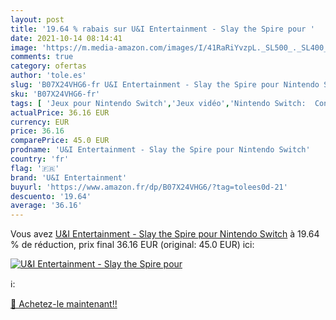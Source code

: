 ```yaml
---
layout: post
title: '19.64 % rabais sur U&I Entertainment - Slay the Spire pour '
date: 2021-10-14 08:14:41
image: 'https://m.media-amazon.com/images/I/41RaRiYvzpL._SL500_._SL400_.jpg'
comments: true
category: ofertas
author: 'tole.es'
slug: 'B07X24VHG6-fr U&I Entertainment - Slay the Spire pour Nintendo Switch'
sku: 'B07X24VHG6-fr'
tags: [ 'Jeux pour Nintendo Switch','Jeux vidéo','Nintendo Switch:  Consoles, jeux et accessoires','u&i entertainment', ]
actualPrice: 36.16 EUR
currency: EUR
price: 36.16
comparePrice: 45.0 EUR
prodname: 'U&I Entertainment - Slay the Spire pour Nintendo Switch'
country: 'fr'
flag: '🇫🇷'
brand: 'U&I Entertainment'
buyurl: 'https://www.amazon.fr/dp/B07X24VHG6/?tag=tolees0d-21'
descuento: '19.64'
average: '36.16'
---
```


Vous avez [U&I Entertainment - Slay the Spire pour Nintendo Switch](https://www.amazon.fr/dp/B07X24VHG6/?tag=tolees0d-21)  à  19.64 % de réduction, prix final  36.16 EUR (original: 45.0 EUR) ici:

[![U&I Entertainment - Slay the Spire pour ](https://m.media-amazon.com/images/I/41RaRiYvzpL._SL500_._SL400_.jpg)](https://www.amazon.fr/dp/B07X24VHG6/?tag=tolees0d-21)

ℹ️:


[🛒 Achetez-le maintenant!!](https://www.amazon.fr/dp/B07X24VHG6/?tag=tolees0d-21)
